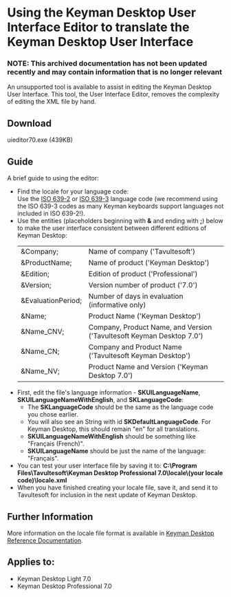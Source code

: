 # Using the Keyman Desktop User Interface Editor to translate the Keyman Desktop User Interface

### **NOTE**: This archived documentation has not been updated recently and may contain information that is no longer relevant


<p>An unsupported tool is available to assist in editing the Keyman Desktop User Interface.  This tool, the User Interface Editor, removes the complexity of editing the XML file by hand.</p>

<h2>Download</h2>

<p>uieditor70.exe (439KB)</p>

<h2>Guide</h2>

<p>A brief guide to using the editor:</p>

<ul>

<li>Find the locale for your language code:<br />Use the <a href="http://www.loc.gov/standards/iso639-2/" target="_blank">ISO 639-2</a> or 
          <a href="http://www.sil.org/iso639-3/" target="_blank">ISO 639-3</a> language code (we recommend using the 
          ISO 639-3 codes as many Keyman keyboards support languages not included in ISO 639-2!).</li>

<li>Use the entities (placeholders beginning with <b>&amp;</b> and ending with <b>;</b>) below to make the user interface consistent between different editions of Keyman Desktop:
<table class='display'>
 <tr><td>&amp;Company;</td><td>Name of company ('Tavultesoft')</td></tr>
 <tr><td>&amp;ProductName;</td><td>Name of product ('Keyman Desktop')</td></tr>
 <tr><td>&amp;Edition;</td><td>Edition of product ('Professional')</td></tr>
 <tr><td>&amp;Version;</td><td>Version number of product ('7.0')</td></tr>
  
 <tr><td>&amp;EvaluationPeriod;</td><td>Number of days in evaluation (informative only)</td></tr>
  
 <tr><td>&amp;Name;</td><td>Product Name ('Keyman Desktop')</td></tr>
 <tr><td>&amp;Name_CNV;</td><td>Company, Product Name, and Version ('Tavultesoft Keyman Desktop 7.0')</td></tr>
 <tr><td>&amp;Name_CN;</td><td>Company and Product Name ('Tavultesoft Keyman Desktop')</td></tr>
 <tr><td>&amp;Name_NV;</td><td>Product Name and Version ('Keyman Desktop 7.0')</td></tr>
</table>
</li>

<li>First, edit the file's language information - <b>SKUILanguageName</b>, <b>SKUILanguageNameWithEnglish</b>, and <b>SKLanguageCode</b>:

<ul><li>The <b>SKLanguageCode</b> should be the same as the language code you chose earlier.</li>
<li>You will also see an String with id <b>SKDefaultLanguageCode</b>. For Keyman Desktop, this should remain "en" for all translations.</li>
<li><b>SKUILanguageNameWithEnglish</b> should be something like "Français (French)".</li>
<li><b>SKUILanguageName</b> should be just the name of the language: "Français".</li>
</ul>
</li>

<li>You can test your user interface file by saving it to: <b>C:\Program Files\Tavultesoft\Keyman Desktop Professional 7.0\locale\(your locale code)\locale.xml</b></li>

<li>When you have finished creating your locale file, save it, and send it to Tavultesoft for inclusion in the next update of Keyman Desktop.</li>

</ul>

<h2>Further Information</h2>

<p>More information on the locale file format is available in <a href='http://tavultesoft.com/keyman/documentation/70/ref_locale.html'>Keyman Desktop Reference Documentation</a>.</p>


## Applies to:
 * Keyman Desktop Light 7.0
 * Keyman Desktop Professional 7.0
